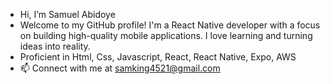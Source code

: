 - Hi, I’m Samuel Abidoye
- Welcome to my GitHub profile! I'm a React Native developer with a focus on building high-quality mobile applications. I love learning and turning ideas into reality.
- Proficient in Html, Css, Javascript, React, React Native, Expo, AWS
- 📫 Connect with me at samking4521@gmail.com
